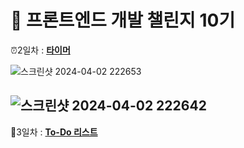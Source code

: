# :seedling: 프론트엔드 개발 챌린지 10기

:alarm_clock:2일차 : [**타이머**](https://yoonjeongyoo.github.io/frontend-challenge-project/02_Conutdown_Timer/timer.html)

![스크린샷 2024-04-02 222653](https://github.com/YoonjeongYoo/frontend-challenge-project/assets/145105916/2779be51-798a-484b-af6e-e40f81781446)

![스크린샷 2024-04-02 222642](https://github.com/YoonjeongYoo/frontend-challenge-project/assets/145105916/4ca2b412-8460-4002-982c-b64c1fdfdfcd)
--
:date:3일차 : [**To-Do 리스트**](https://yoonjeongyoo.github.io/frontend-challenge-project/03_ToDoList/todoList.html)
